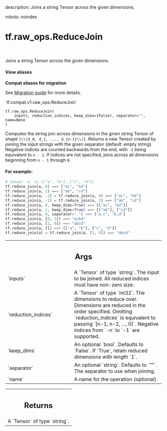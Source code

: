 description: Joins a string Tensor across the given dimensions.

robots: noindex

# tf.raw_ops.ReduceJoin

<!-- Insert buttons and diff -->

<table class="tfo-notebook-buttons tfo-api nocontent" align="left">

</table>



Joins a string Tensor across the given dimensions.

<section class="expandable">
  <h4 class="showalways">View aliases</h4>
  <p>
<b>Compat aliases for migration</b>
<p>See
<a href="https://www.tensorflow.org/guide/migrate">Migration guide</a> for
more details.</p>
<p>`tf.compat.v1.raw_ops.ReduceJoin`</p>
</p>
</section>

<pre class="devsite-click-to-copy prettyprint lang-py tfo-signature-link">
<code>tf.raw_ops.ReduceJoin(
    inputs, reduction_indices, keep_dims=(False), separator='', name=None
)
</code></pre>



<!-- Placeholder for "Used in" -->

Computes the string join across dimensions in the given string Tensor of shape
`[\\(d_0, d_1, ..., d_{n-1}\\)]`.  Returns a new Tensor created by joining the input
strings with the given separator (default: empty string).  Negative indices are
counted backwards from the end, with `-1` being equivalent to `n - 1`.  If
indices are not specified, joins across all dimensions beginning from `n - 1`
through `0`.

#### For example:



```python
# tensor `a` is [["a", "b"], ["c", "d"]]
tf.reduce_join(a, 0) ==> ["ac", "bd"]
tf.reduce_join(a, 1) ==> ["ab", "cd"]
tf.reduce_join(a, -2) = tf.reduce_join(a, 0) ==> ["ac", "bd"]
tf.reduce_join(a, -1) = tf.reduce_join(a, 1) ==> ["ab", "cd"]
tf.reduce_join(a, 0, keep_dims=True) ==> [["ac", "bd"]]
tf.reduce_join(a, 1, keep_dims=True) ==> [["ab"], ["cd"]]
tf.reduce_join(a, 0, separator=".") ==> ["a.c", "b.d"]
tf.reduce_join(a, [0, 1]) ==> "acbd"
tf.reduce_join(a, [1, 0]) ==> "abcd"
tf.reduce_join(a, []) ==> [["a", "b"], ["c", "d"]]
tf.reduce_join(a) = tf.reduce_join(a, [1, 0]) ==> "abcd"
```

<!-- Tabular view -->
 <table class="responsive fixed orange">
<colgroup><col width="214px"><col></colgroup>
<tr><th colspan="2"><h2 class="add-link">Args</h2></th></tr>

<tr>
<td>
`inputs`
</td>
<td>
A `Tensor` of type `string`.
The input to be joined.  All reduced indices must have non-zero size.
</td>
</tr><tr>
<td>
`reduction_indices`
</td>
<td>
A `Tensor` of type `int32`.
The dimensions to reduce over.  Dimensions are reduced in the
order specified.  Omitting `reduction_indices` is equivalent to passing
`[n-1, n-2, ..., 0]`.  Negative indices from `-n` to `-1` are supported.
</td>
</tr><tr>
<td>
`keep_dims`
</td>
<td>
An optional `bool`. Defaults to `False`.
If `True`, retain reduced dimensions with length `1`.
</td>
</tr><tr>
<td>
`separator`
</td>
<td>
An optional `string`. Defaults to `""`.
The separator to use when joining.
</td>
</tr><tr>
<td>
`name`
</td>
<td>
A name for the operation (optional).
</td>
</tr>
</table>



<!-- Tabular view -->
 <table class="responsive fixed orange">
<colgroup><col width="214px"><col></colgroup>
<tr><th colspan="2"><h2 class="add-link">Returns</h2></th></tr>
<tr class="alt">
<td colspan="2">
A `Tensor` of type `string`.
</td>
</tr>

</table>

